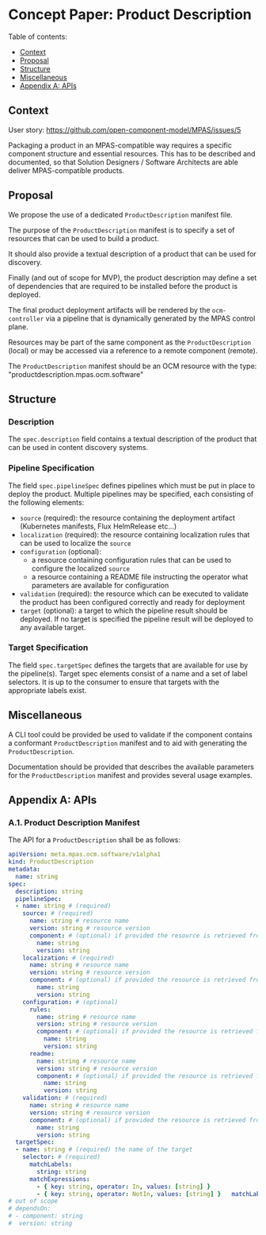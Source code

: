 # Concept Paper: Product Description

Table of contents:
- [Context](#context)
- [Proposal](#proposal)
- [Structure](#structure)
- [Miscellaneous](#miscellaneous)
- [Appendix A: APIs](#appendix-a-apis)

## Context

User story: https://github.com/open-component-model/MPAS/issues/5

Packaging a product in an MPAS-compatible way requires a specific component structure and essential resources. This has to be described and documented, so that Solution Designers / Software Architects are able deliver MPAS-compatible products.

## Proposal

We propose the use of a dedicated `ProductDescription` manifest file.

The purpose of the `ProductDescription` manifest is to specify a set of resources that can be used to build a product.

It should also provide a textual description of a product that can be used for discovery.

Finally (and out of scope for MVP), the product description may define a set of dependencies that are required to be installed before the product is deployed.

The final product deployment artifacts will be rendered by the `ocm-controller` via a pipeline that is dynamically generated by the MPAS control plane.

Resources may be part of the same component as the `ProductDescription` (local) or may be accessed via a reference to a remote component (remote).

The `ProductDescription` manifest should be an OCM resource with the type: "productdescription.mpas.ocm.software"

## Structure

### Description

The `spec.description` field contains a textual description of the product that can be used in content discovery systems.

### Pipeline Specification

The field `spec.pipelineSpec` defines pipelines which must be put in place to deploy the product. Multiple pipelines may be specified, each consisting of the following elements:
- `source` (required): the resource containing the deployment artifact (Kubernetes manifests, Flux HelmRelease etc...)
- `localization` (required): the resource containing localization rules that can be used to localize the `source`
- `configuration` (optional):
  - a resource containing configuration rules that can be used to configure the localized `source`
  - a resource containing a README file instructing the operator what parameters are available for configuration
- `validation` (required): the resource which can be executed to validate the product has been configured correctly and ready for deployment
- `target` (optional): a target to which the pipeline result should be deployed. If no target is specified the pipeline result will be deployed to any available target.

### Target Specification

The field `spec.targetSpec` defines the targets that are available for use by the pipeline(s). Target spec elements consist of a name and a set of label selectors. It is up to the consumer to ensure that targets with the appropriate labels exist.

## Miscellaneous

A CLI tool could be provided be used to validate if the component contains a conformant `ProductDescription` manifest and to aid with generating the `ProductDescription`.

Documentation should be provided that describes the available parameters for the `ProductDescription` manifest and provides several usage examples.

## Appendix A: APIs

### A.1. Product Description Manifest

The API for a `ProductDescription` shall be as follows:

```yaml
apiVersion: meta.mpas.ocm.software/v1alpha1
kind: ProductDescription
metadata:
  name: string
spec:
  description: string
  pipelineSpec:
  - name: string # (required)
    source: # (required)
      name: string # resource name
      version: string # resource version
      component: # (optional) if provided the resource is retrieved from this component
        name: string
        version: string
    localization: # (required)
      name: string # resource name
      version: string # resource version
      component: # (optional) if provided the resource is retrieved from this component
        name: string
        version: string
    configuration: # (optional)
      rules:
        name: string # resource name
        version: string # resource version
        component: # (optional) if provided the resource is retrieved from this component
          name: string
          version: string
      readme:
        name: string # resource name
        version: string # resource version
        component: # (optional) if provided the resource is retrieved from this component
          name: string
          version: string
    validation: # (required)
      name: string # resource name
      version: string # resource version
      component: # (optional) if provided the resource is retrieved from this component
        name: string
        version: string
  targetSpec:
  - name: string # (required) the name of the target
    selector: # (required)
      matchLabels:
        string: string
      matchExpressions:
        - { key: string, operator: In, values: [string] }
        - { key: string, operator: NotIn, values: [string] }   matchLabels:
# out of scope
# dependsOn:
# - component: string
#  version: string
```
